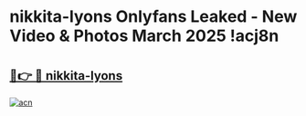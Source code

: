 # nikkita-lyons Onlyfans Leaked - New Video & Photos March 2025 !acj8n

# <h2><a href="https://afow7y.iuczelnia.edu.pl?title=nikkita-lyons&ref=acj8n">🔗👉 🔴 nikkita-lyons</a></h2>

[![acn](https://github.com/user-attachments/assets/0f9c940e-d8b0-45ae-aac7-cd30a18b3e1c)](https://afow7y.iuczelnia.edu.pl?title=nikkita-lyons&ref=acj8n)


